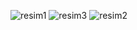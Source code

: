 ![resim1](https://github.com/yasarunylmzz/iWeather/assets/116540999/28e33aaa-4dc1-4ffc-a1d8-78046e1be5dc)
![resim3](https://github.com/yasarunylmzz/iWeather/assets/116540999/2d82900e-201e-4650-b3a3-6f4e0254eb8a)
![resim2](https://github.com/yasarunylmzz/iWeather/assets/116540999/41631490-319c-488e-a742-72bc6f22504d)
